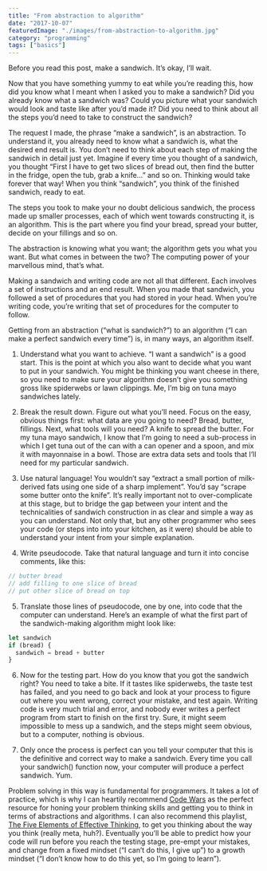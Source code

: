 ```yaml
---
title: "From abstraction to algorithm"
date: "2017-10-07"
featuredImage: "./images/from-abstraction-to-algorithm.jpg"
category: "programming"
tags: ["basics"]
---
```


Before you read this post, make a sandwich. It’s okay, I’ll wait.

Now that you have something yummy to eat while you’re reading this, how did you know what I meant when I asked you to make a sandwich? Did you already know what a sandwich was? Could you picture what your sandwich would look and taste like after you’d made it? Did you need to think about all the steps you’d need to take to construct the sandwich?

The request I made, the phrase “make a sandwich”, is an abstraction. To understand it, you already need to know what a sandwich is, what the desired end result is. You don’t need to think about each step of making the sandwich in detail just yet. Imagine if every time you thought of a sandwich, you thought “First I have to get two slices of bread out, then find the butter in the fridge, open the tub, grab a knife…” and so on. Thinking would take forever that way! When you think “sandwich”, you think of the finished sandwich, ready to eat.

The steps you took to make your no doubt delicious sandwich, the process made up smaller processes, each of which went towards constructing it, is an algorithm. This is the part where you find your bread, spread your butter, decide on your fillings and so on.

The abstraction is knowing what you want; the algorithm gets you what you want. But what comes in between the two? The computing power of your marvellous mind, that’s what.

Making a sandwich and writing code are not all that different. Each involves a set of instructions and an end result. When you made that sandwich, you followed a set of procedures that you had stored in your head. When you’re writing code, you’re writing that set of procedures for the computer to follow.

Getting from an abstraction (“what is sandwich?”) to an algorithm (“I can make a perfect sandwich every time”) is, in many ways, an algorithm itself.

1) Understand what you want to achieve. “I want a sandwich” is a good start. This is the point at which you also want to decide what you want to put in your sandwich. You might be thinking you want cheese in there, so you need to make sure your algorithm doesn’t give you something gross like spiderwebs or lawn clippings. Me, I’m big on tuna mayo sandwiches lately.

2) Break the result down. Figure out what you’ll need. Focus on the easy, obvious things first: what data are you going to need? Bread, butter, fillings. Next, what tools will you need? A knife to spread the butter. For my tuna mayo sandwich, I know that I’m going to need a sub-process in which I get tuna out of the can with a can opener and a spoon, and mix it with mayonnaise in a bowl. Those are extra data sets and tools that I’ll need for my particular sandwich.

3) Use natural language! You wouldn’t say “extract a small portion of milk-derived fats using one side of a sharp implement”. You’d say “scrape some butter onto the knife”. It’s really important not to over-complicate at this stage, but to bridge the gap between your intent and the technicalities of sandwich construction in as clear and simple a way as you can understand. Not only that, but any other programmer who sees your code (or steps into into your kitchen, as it were) should be able to understand your intent from your simple explanation.

4) Write pseudocode. Take that natural language and turn it into concise comments, like this:

  ```js
  // butter bread
  // add filling to one slice of bread
  // put other slice of bread on top
  ```

5) Translate those lines of pseudocode, one by one, into code that the computer can understand. Here’s an example of what the first part of the sandwich-making algorithm might look like:

  ```js
  let sandwich
  if (bread) {
    sandwich = bread + butter
  }
  ```

6) Now for the testing part. How do you know that you got the sandwich right? You need to take a bite. If it tastes like spiderwebs, the taste test has failed, and you need to go back and look at your process to figure out where you went wrong, correct your mistake, and test again. Writing code is very much trial and error, and nobody ever writes a perfect program from start to finish on the first try. Sure, it might seem impossible to mess up a sandwich, and the steps might seem obvious, but to a computer, nothing is obvious.

7) Only once the process is perfect can you tell your computer that this is the definitive and correct way to make a sandwich. Every time you call your sandwich() function now, your computer will produce a perfect sandwich. Yum.

Problem solving in this way is fundamental for programmers. It takes a lot of practice, which is why I can heartily recommend [Code Wars](https://www.codewars.com/) as the perfect resource for honing your problem thinking skills and getting you to think in terms of abstractions and algorithms. I can also recommend this playlist, [The Five Elements of Effective Thinking](https://www.youtube.com/watch?v=ii0xJDVF8c8&list=PLEo7ej2RhHszJy_77UXC8GJpb8LtW-dJT), to get you thinking about the way you think (really meta, huh?). Eventually you’ll be able to predict how your code will run before you reach the testing stage, pre-empt your mistakes, and change from a fixed mindset (“I can’t do this, I give up”) to a growth mindset (“I don’t know how to do this yet, so I’m going to learn”).

